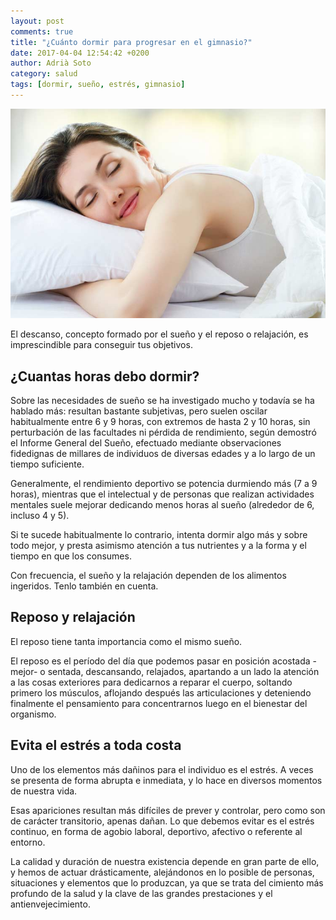 ```yaml
---
layout: post
comments: true
title: "¿Cuánto dormir para progresar en el gimnasio?"
date: 2017-04-04 12:54:42 +0200
author: Adrià Soto
category: salud
tags: [dormir, sueño, estrés, gimnasio]
---
```

![Cómo dormir bien](/img/como-dormir-bien.jpg)

El descanso, concepto formado por el sueño y el reposo o relajación, es imprescindible 
para conseguir tus objetivos.

## ¿Cuantas horas debo dormir?

Sobre las necesidades de sueño se ha investigado mucho y todavía se ha hablado más: 
resultan bastante subjetivas, pero suelen oscilar habitualmente entre 6 y 9 horas, con 
extremos de hasta 2 y 10 horas, sin perturbación de las facultades ni pérdida de 
rendimiento, según demostró el Informe General del Sueño, efectuado mediante observaciones 
fidedignas de millares de individuos de diversas edades y a lo largo de un tiempo suficiente.

<!--excerpt-->

Generalmente, el rendimiento deportivo se potencia durmiendo más (7 a 9 horas), mientras 
que el intelectual y de personas que realizan actividades mentales suele mejorar dedicando 
menos horas al sueño (alrededor de 6, incluso 4 y 5).

Si te sucede habitualmente lo contrario, intenta dormir algo más y sobre todo mejor, y 
presta asimismo atención a tus nutrientes y a la forma y el tiempo en que los consumes.

Con frecuencia, el sueño y la relajación dependen de los alimentos ingeridos. Tenlo también 
en cuenta.

## Reposo y relajación

El reposo tiene tanta importancia como el mismo sueño.

El reposo es el período del día que podemos pasar en posición acostada -mejor- o sentada, 
descansando, relajados, apartando a un lado la atención a las cosas exteriores para dedicarnos 
a reparar el cuerpo, soltando primero los músculos, aflojando después las articulaciones y 
deteniendo finalmente el pensamiento para concentrarnos luego en el bienestar del organismo.

## Evita el estrés a toda costa

Uno de los elementos más dañinos para el individuo es el estrés. A veces se presenta de forma 
abrupta e inmediata, y lo hace en diversos momentos de nuestra vida.

Esas apariciones resultan más difíciles de prever y controlar, pero como son de carácter 
transitorio, apenas dañan. Lo que debemos evitar es el estrés continuo, en forma de agobio laboral, 
deportivo, afectivo o referente al entorno.

La calidad y duración de nuestra existencia depende en gran parte de ello, y hemos de actuar 
drásticamente, alejándonos en lo posible de personas, situaciones y elementos que lo produzcan, 
ya que se trata del cimiento más profundo de la salud y la clave de las grandes prestaciones y el 
antienvejecimiento.
